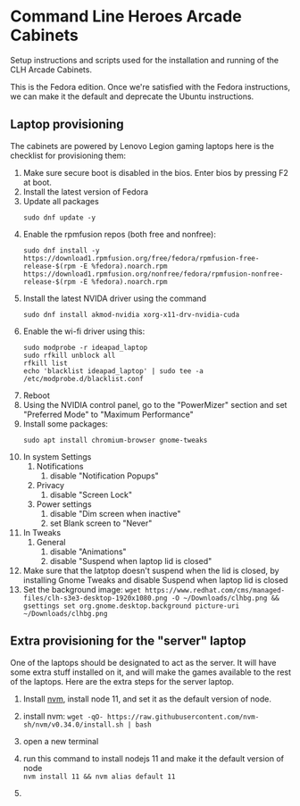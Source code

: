 # Command Line Heroes Arcade Cabinets

Setup instructions and scripts used for the installation and running of the CLH Arcade Cabinets.

This is the Fedora edition.  Once we're satisfied with the Fedora instructions, we can make it the default and deprecate the Ubuntu instructions.

## Laptop provisioning

The cabinets are powered by Lenovo Legion gaming laptops here is the checklist for provisioning them:



1. Make sure secure boot is disabled in the bios.  Enter bios by pressing F2 at boot.
1. Install the latest version of Fedora
1. Update all packages
    ```
    sudo dnf update -y
    ```
1. Enable the rpmfusion repos (both free and nonfree):
    ```
    sudo dnf install -y https://download1.rpmfusion.org/free/fedora/rpmfusion-free-release-$(rpm -E %fedora).noarch.rpm https://download1.rpmfusion.org/nonfree/fedora/rpmfusion-nonfree-release-$(rpm -E %fedora).noarch.rpm
    ```
1. Install the latest NVIDA driver using the command
    ```
    sudo dnf install akmod-nvidia xorg-x11-drv-nvidia-cuda
    ```
1. Enable the wi-fi driver using this: 
    ```
    sudo modprobe -r ideapad_laptop
    sudo rfkill unblock all
    rfkill list
    echo 'blacklist ideapad_laptop' | sudo tee -a /etc/modprobe.d/blacklist.conf
    ```
1. Reboot
1. Using the NVIDIA control panel, go to the "PowerMizer" section and set "Preferred Mode" to "Maximum Performance"
1. Install some packages:
    ```
    sudo apt install chromium-browser gnome-tweaks
    ```
1. In system Settings
    1. Notifications
        1. disable "Notification Popups"
    1. Privacy
        1. disable "Screen Lock"
    1. Power settings
        1. disable "Dim screen when inactive"
        1. set Blank screen to "Never"
1. In Tweaks 
    1. General
        1. disable "Animations"
        1. disable "Suspend when laptop lid is closed"
1. Make sure that the latptop doesn't suspend when the lid is closed, by installing Gnome Tweaks and disable Suspend when laptop lid is closed
1. Set the background image: `wget https://www.redhat.com/cms/managed-files/clh-s3e3-desktop-1920x1080.png -O ~/Downloads/clhbg.png && gsettings set org.gnome.desktop.background picture-uri ~/Downloads/clhbg.png`

## Extra provisioning for the "server" laptop

One of the laptops should be designated to act as the server.  It will have some extra stuff installed on it, and will make the games available to the rest of the laptops.  Here are the extra steps for the server laptop.

1. Install [nvm](https://github.com/nvm-sh/nvm/blob/master/README.md), install node 11, and set it as the default version of node.
  1. install nvm: `wget -qO- https://raw.githubusercontent.com/nvm-sh/nvm/v0.34.0/install.sh | bash`
  1. open a new terminal
  1. run this command to install nodejs 11 and make it the default version of node<br>
    `nvm install 11 && nvm alias default 11`

1. 
